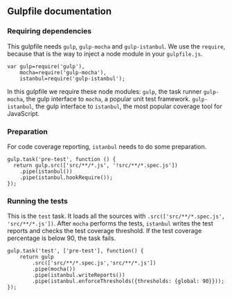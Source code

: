 ## Gulpfile documentation

### Requiring dependencies

This gulpfile needs `gulp`, `gulp-mocha` and `gulp-istanbul`.
We use the `require`, because that is the way to inject a node module in your `gulpfile.js`.

```
var gulp=require('gulp'),
    mocha=require('gulp-mocha'), 
    istanbul=require('gulp-istanbul');
```
In this gulpfile we require these node modules:
 `gulp`, the task runner
 `gulp-mocha`, the gulp interface to `mocha`, a popular unit test framework.
 `gulp-istanbul`, the gulp interface to `istanbul`, the most popular coverage tool for JavaScript.


### Preparation

For code coverage reporting, `istanbul` needs to do some preparation.  

```
gulp.task('pre-test', function () {
  return gulp.src(['src/**/*.js', '!src/**/*.spec.js'])
    .pipe(istanbul())
    .pipe(istanbul.hookRequire());
});
```

### Running the tests

This is the `test` task. It loads all the sources with `.src(['src/**/*.spec.js', 'src/**/*.js'])`. After `mocha` performs the tests, `istanbul` writes the test reports and checks the test coverage threshold. If the test coverage percentage is below 90, 
the task fails.

```
gulp.task('test', ['pre-test'], function() {
	return gulp
		.src(['src/**/*.spec.js','src/**/*.js'])
		.pipe(mocha())
    	.pipe(istanbul.writeReports())
    	.pipe(istanbul.enforceThresholds({thresholds: {global: 90}}));
});
```
